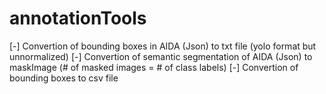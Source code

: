 # annotationTools


[-] Convertion of bounding boxes in AIDA (Json) to txt file (yolo format but unnormalized)
[-] Convertion of semantic segmentation of AIDA (Json) to maskImage (# of masked images = # of class labels)
[-] Convertion of bounding boxes to csv file
